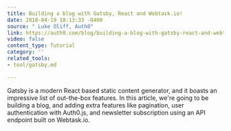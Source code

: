 ```yaml
---
title: Building a blog with Gatsby, React and Webtask.io!
date: 2018-04-19 18:13:33 -0400
source: " Luke Oliff, Auth0"
link: https://auth0.com/blog/building-a-blog-with-gatsby-react-and-webtask/
video: false
content_type: Tutorial
category: ''
related_tools:
- tool/gatsby.md

---
```

Gatsby is a modern React based static content generator, and it boasts an impressive list of out-the-box features. In this article, we're going to be building a blog, and adding extra features like pagination, user authentication with Auth0.js, and newsletter subscription using an API endpoint built on Webtask.io.